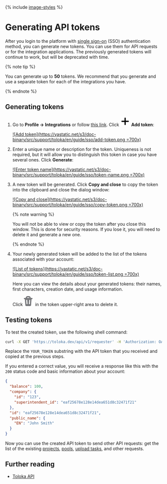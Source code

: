 {% include [image-styles](../../../_includes/image-styles.md) %}

# Generating API tokens

After you login to the platform with [single sign-on](./microsoft-authentication.md) (SSO) authentication method, you can generate new tokens. You can use them for API requests or for the integration applications. The previously generated tokens will continue to work, but will be deprecated with time.

{% note tip %}

You can generate up to **50** tokens. We recommend that you generate and use a separate token for each of the integrations you have.

{% endnote %}

## Generating tokens

1. Go to **Profile → Integrations** or follow [this link](https://platform.toloka.ai/requester/profile/integration). Click **![Plus sign](../_images/plus-sign.svg) Add token**:

    [![Add token](https://yastatic.net/s3/doc-binary/src/support/toloka/en/guide/sso/add-token.png =700x)](https://yastatic.net/s3/doc-binary/src/support/toloka/en/guide/sso/add-token.png)

1. Enter a unique name or description for the token. Uniqueness is not required, but it will allow you to distinguish this token in case you have several ones. Click **Generate**:

    [![Enter token name](https://yastatic.net/s3/doc-binary/src/support/toloka/en/guide/sso/token-name.png =700x)](https://yastatic.net/s3/doc-binary/src/support/toloka/en/guide/sso/token-name.png)

1. A new token will be generated. Click **Copy and close** to copy the token into the clipboard and close the dialog window:

    [![Copy and close](https://yastatic.net/s3/doc-binary/src/support/toloka/en/guide/sso/copy-token.png =700x)](https://yastatic.net/s3/doc-binary/src/support/toloka/en/guide/sso/copy-token.png)

    {% note warning %}

    You will not be able to view or copy the token after you close this window. This is done for security reasons. If you lose it, you will need to delete it and generate a new one.

    {% endnote %}

1. Your newly generated token will be added to the list of the tokens associated with your account:

    [![List of tokens](https://yastatic.net/s3/doc-binary/src/support/toloka/en/guide/sso/token-list.png =700x)](https://yastatic.net/s3/doc-binary/src/support/toloka/en/guide/sso/token-list.png)

    Here you can view the details about your generated tokens: their names, first characters, creation date, and usage information.

    Click ![Delete button](../_images/delete-token.svg) in the token upper-right area to delete it.

## Testing tokens

To test the created token, use the following shell command:

```bash
curl -X GET 'https://toloka.dev/api/v1/requester' -H 'Authorization: OAuth YOUR_TOKEN'
```

Replace the `YOUR_TOKEN` substring with the API token that you received and copied at the previous steps.

If you entered a correct value, you will receive a response like this with the `200` status code and basic information about your account:

```json
{
  "balance": 100,
  "company": {
    "id": "123",
    "superintendent_id": "eaf25678e128e14dea651d8c32471f21"
  },
  "id": "eaf25678e128e14dea651d8c32471f21",
  "public_name": {
    "EN": "John Smith"
  }
}
```

Now you can use the created API token to send other API requests: get the list of the existing [projects](../../api/concepts/get-prj-list.md), [pools](../../api/concepts/get-pool-list.md), [upload tasks](../../api/concepts/upload-tasks.md), and other requests.

## Further reading

- [Toloka API](../../api/index.md)